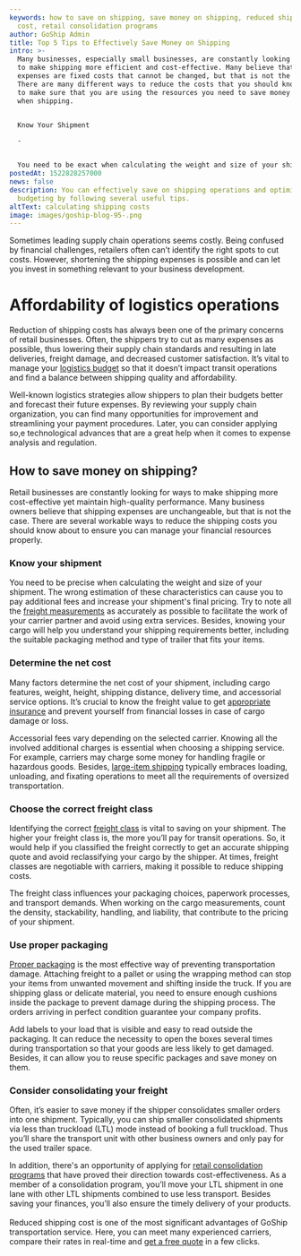 ```yaml
---
keywords: how to save on shipping, save money on shipping, reduced shipping
  cost, retail consolidation programs
author: GoShip Admin
title: Top 5 Tips to Effectively Save Money on Shipping
intro: >-
  Many businesses, especially small businesses, are constantly looking for ways
  to make shipping more efficient and cost-effective. Many believe that shipping
  expenses are fixed costs that cannot be changed, but that is not the case.
  There are many different ways to reduce the costs that you should know about
  to make sure that you are using the resources you need to save money and time
  when shipping. 


  Know Your Shipment

  -


  You need to be exact when calculating the weight and size of your shipment. Estimating
postedAt: 1522828257000
news: false
description: You can effectively save on shipping operations and optimize your
  budgeting by following several useful tips.
altText: calculating shipping costs
image: images/goship-blog-95-.png
---
```



Sometimes leading supply chain operations seems costly. Being confused by financial challenges, retailers often can’t identify the right spots to cut costs. However, shortening the shipping expenses is possible and can let you invest in something relevant to your business development.



# Affordability of logistics operations



Reduction of shipping costs has always been one of the primary concerns of retail businesses. Often, the shippers try to cut as many expenses as possible, thus lowering their supply chain standards and resulting in late deliveries, freight damage, and decreased customer satisfaction. It’s vital to manage your [logistics budget](https://www.goship.com/posts/3-tips-for-transportation-budgeting-in-2022) so that it doesn’t impact transit operations and find a balance between shipping quality and affordability.



Well-known logistics strategies allow shippers to plan their budgets better and forecast their future expenses. By reviewing your supply chain organization, you can find many opportunities for improvement and streamlining your payment procedures. Later, you can consider applying so,e technological advances that are a great help when it comes to expense analysis and regulation. 



## How to save money on shipping?



Retail businesses are constantly looking for ways to make shipping more cost-effective yet maintain high-quality performance. Many business owners believe that shipping expenses are unchangeable, but that is not the case. There are several workable ways to reduce the shipping costs you should know about to ensure you can manage your financial resources properly.



### Know your shipment

You need to be precise when calculating the weight and size of your shipment. The wrong estimation of these characteristics can cause you to pay additional fees and increase your shipment's final pricing. Try to note all the [freight measurements](https://www.goship.com/posts/how-to-measure-your-freight-shipment-properly) as accurately as possible to facilitate the work of your carrier partner and avoid using extra services. Besides, knowing your cargo will help you understand your shipping requirements better, including the suitable packaging method and type of trailer that fits your items.



### Determine the net cost



Many factors determine the net cost of your shipment, including cargo features, weight, height, shipping distance, delivery time, and accessorial service options. It’s crucial to know the freight value to get [appropriate insurance](https://www.goship.com/resources/freight-insurance) and prevent yourself from financial losses in case of cargo damage or loss. 



Accessorial fees vary depending on the selected carrier. Knowing all the involved additional charges is essential when choosing a shipping service. For example, carriers may charge some money for handling fragile or hazardous goods. Besides, [large-item shipping](https://www.goship.com/shipping-services/large-item-shipping) typically embraces loading, unloading, and fixating operations to meet all the requirements of oversized transportation. 



### Choose the correct freight class



Identifying the correct [freight class](https://www.goship.com/posts/what-is-freight-class) is vital to saving on your shipment. The higher your freight class is, the more you’ll pay for transit operations. So, it would help if you classified the freight correctly to get an accurate shipping quote and avoid reclassifying your cargo by the shipper. At times, freight classes are negotiable with carriers, making it possible to reduce shipping costs. 



The freight class influences your packaging choices, paperwork processes, and transport demands. When working on the cargo measurements, count the density, stackability, handling, and liability, that contribute to the pricing of your shipment.



### Use proper packaging



[Proper packaging](https://www.goship.com/posts/how-to-safely-prepare-your-ltl-freight-shipment) is the most effective way of preventing transportation damage. Attaching freight to a pallet or using the wrapping method can stop your items from unwanted movement and shifting inside the truck. If you are shipping glass or delicate material, you need to ensure enough cushions inside the package to prevent damage during the shipping process. The orders arriving in perfect condition guarantee your company profits.



Add labels to your load that is visible and easy to read outside the packaging. It can reduce the necessity to open the boxes several times during transportation so that your goods are less likely to get damaged. Besides, it can allow you to reuse specific packages and save money on them. 



### Consider consolidating your freight



Often, it’s easier to save money if the shipper consolidates smaller orders into one shipment. Typically, you can ship smaller consolidated shipments via less than truckload (LTL) mode instead of booking a full truckload. Thus you’ll share the transport unit with other business owners and only pay for the used trailer space. 



In addition, there's an opportunity of applying for [retail consolidation programs](https://www.goship.com/posts/what-is-retail-consolidation-and-is-it-right-for-you) that have proved their direction towards cost-effectiveness. As a member of a consolidation program, you’ll move your LTL shipment in one lane with other LTL shipments combined to use less transport. Besides saving your finances, you’ll also ensure the timely delivery of your products.\
\
Reduced shipping cost is one of the most significant advantages of GoShip transportation service. Here, you can meet many experienced carriers, compare their rates in real-time and [get a free quote](https://www.goship.com/) in a few clicks.